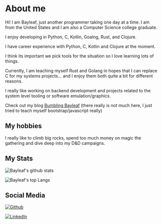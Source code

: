 # About me

Hi! I am Bayleaf, just another programmer taking one day at a time. I am from the United States and I am also a Computer Science college graduate.

I enjoy developing in Python, C, Kotlin, Goalng, Rust, and Clojure.

I have career experience with Python, C, Kotlin and Clojure at the moment.

I think its important we pick tools for the situation so I love learning lots of things.

Currently, I am teaching myself Rust and Golang in hopes that I can replace C for my systems projects... and I enjoy them both quite a bit for different reasons.

I really like working on backend development and projects related to the system level tooling or software emulation/graphics.

Check out my blog [Bumbling Bayleaf](https://bumblingbayleaf.com) (there really is not much here, I just tried to teach myself bootstrap/javascript really)

## My hobbies

I really like to climb big rocks, spend too much money on magic the gathering and dive deep into my D&D campaigns.

## My Stats

![Bayleaf's github stats](https://github-readme-stats.vercel.app/api?username=bayleaf1130&show_icons=true&theme=radical)

![Bayleaf's top Langs](https://github-readme-stats.vercel.app/api/top-langs/?username=bayleaf1130&layout=compact&theme=radical)

## Social Media

[![Github](https://img.shields.io/badge/github-%23333333.svg?&logo=github&style=for-the-badge&logoColor=white)](https://github.com/bayleaf1130)

[![LinkedIn](https://img.shields.io/badge/LinkedIn-0077B5?style=for-the-badge&logo=linkedin&logoColor=white)](https://www.linkedin.com/in/baileykocin)

